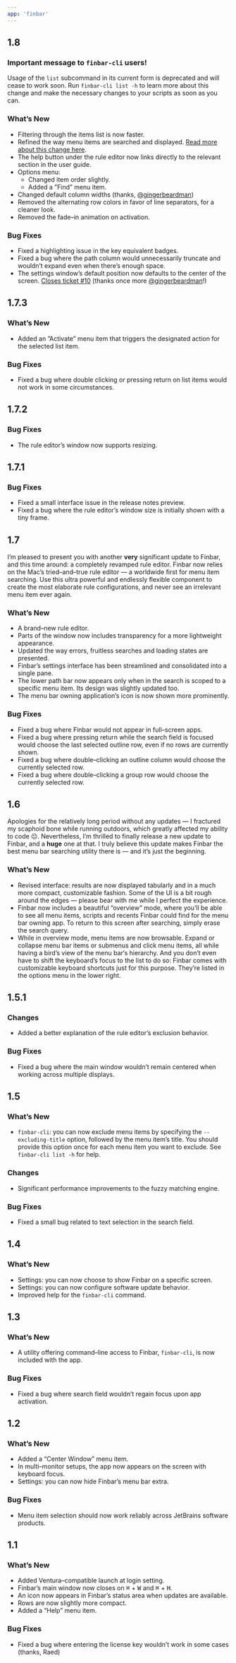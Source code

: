 ```yaml
---
app: 'finbar'
---
```


## 1.8

### **Important message to `finbar-cli` users!**

Usage of the `list` subcommand in its current form is deprecated and will cease to work soon. Run `finbar-cli list -h` to learn more about this change and make the necessary changes to your scripts as soon as you can.

### What’s New

- Filtering through the items list is now faster.
- Refined the way menu items are searched and displayed. [Read more about this change here]().
- The help button under the rule editor now links directly to the relevant section in the user guide.
- Options menu:
  - Changed item order slightly.
  - Added a ”Find” menu item.
- Changed default column widths (thanks, [@gingerbeardman](https://twitter.com/gingerbeardman))
- Removed the alternating row colors in favor of line separators, for a cleaner look.
- Removed the fade–in animation on activation.

### Bug Fixes

- Fixed a highlighting issue in the key equivalent badges.
- Fixed a bug where the path column would unnecessarily truncate and wouldn’t expand even when there’s enough space.
- The settings window’s default position now defaults to the center of the screen. [Closes ticket #10](https://github.com/roeybiran/finbar-issues/issues/10) (thanks once more [@gingerbeardman](https://twitter.com/gingerbeardman)!)

## 1.7.3

### What’s New

- Added an ”Activate” menu item that triggers the designated action for the selected list item.

### Bug Fixes

- Fixed a bug where double clicking or pressing return on list items would not work in some circumstances.

## 1.7.2

### Bug Fixes

- The rule editor’s window now supports resizing.

## 1.7.1

### Bug Fixes

- Fixed a small interface issue in the release notes preview.
- Fixed a bug where the rule editor’s window size is initially shown with a tiny frame.

## 1.7

I’m pleased to present you with another **very** significant update to Finbar, and this time around: a completely revamped rule editor. Finbar now relies on the Mac’s tried–and–true rule editor — a worldwide first for menu item searching. Use this ultra powerful and endlessly flexible component to create the most elaborate rule configurations, and never see an irrelevant menu item ever again.

### What’s New

- A brand–new rule editor.
- Parts of the window now includes transparency for a more lightweight appearance.
- Updated the way errors, fruitless searches and loading states are presented.
- Finbar’s settings interface has been streamlined and consolidated into a single pane.
- The lower path bar now appears only when in the search is scoped to a specific menu item. Its design was slightly updated too.
- The menu bar owning application’s icon is now shown more prominently.

### Bug Fixes

- Fixed a bug where Finbar would not appear in full–screen apps.
- Fixed a bug where pressing return while the search field is focused would choose the last selected outline row, even if no rows are currently shown.
- Fixed a bug where double–clicking an outline column would choose the currently selected row.
- Fixed a bug where double–clicking a group row would choose the currently selected row.

## 1.6

Apologies for the relatively long period without any updates — I fractured my scaphoid bone while running outdoors, which greatly affected my ability to code 😔. Nevertheless, I’m thrilled to finally release a new update to Finbar, and a **huge** one at that. I truly believe this update makes Finbar the best menu bar searching utility there is — and it’s just the beginning.

### What’s New

- Revised interface: results are now displayed tabularly and in a much more compact, customizable fashion. Some of the UI is a bit rough around the edges — please bear with me while I perfect the experience.
- Finbar now includes a beautiful “overview” mode, where you’ll be able to see all menu items, scripts and recents Finbar could find for the menu bar owning app. To return to this screen after searching, simply erase the search query.
- While in overview mode, menu items are now browsable. Expand or collapse menu bar items or submenus and click menu items, all while having a bird’s view of the menu bar‘s hierarchy. And you don’t even have to shift the keyboard’s focus to the list to do so: Finbar comes with customizable keyboard shortcuts just for this purpose. They’re listed in the options menu in the lower right.

## 1.5.1

### Changes

- Added a better explanation of the rule editor’s exclusion behavior.

### Bug Fixes

- Fixed a bug where the main window wouldn’t remain centered when working across multiple displays.

## 1.5

### What’s New

- `finbar-cli`: you can now exclude menu items by specifying the `--excluding-title` option, followed by the menu item’s title. You should provide this option once for each menu item you want to exclude. See `finbar-cli list -h` for help.

### Changes

- Significant performance improvements to the fuzzy matching engine.

### Bug Fixes

- Fixed a small bug related to text selection in the search field.

## 1.4

### What’s New

- Settings: you can now choose to show Finbar on a specific screen.
- Settings: you can now configure software update behavior.
- Improved help for the `finbar-cli` command.

## 1.3

### What’s New

- A utility offering command–line access to Finbar, `finbar-cli`, is now included with the app.

### Bug Fixes

- Fixed a bug where search field wouldn’t regain focus upon app activation.

## 1.2

### What’s New

- Added a “Center Window” menu item.
- In multi–monitor setups, the app now appears on the screen with keyboard focus.
- Settings: you can now hide Finbar’s menu bar extra.

### Bug Fixes

- Menu item selection should now work reliably across JetBrains software products.

## 1.1

### What’s New

- Added Ventura–compatible launch at login setting.
- Finbar’s main window now closes on <kbd>⌘</kbd> + <kbd>W</kbd> and <kbd>⌘</kbd> + <kbd>H</kbd>.
- An icon now appears in Finbar’s status area when updates are available.
- Rows are now slightly more compact.
- Added a “Help” menu item.

### Bug Fixes

- Fixed a bug where entering the license key wouldn’t work in some cases (thanks, Raed)

